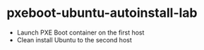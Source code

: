 # pxeboot-ubuntu-autoinstall-lab

- Launch PXE Boot container on the first host
- Clean install Ubuntu to the second host

